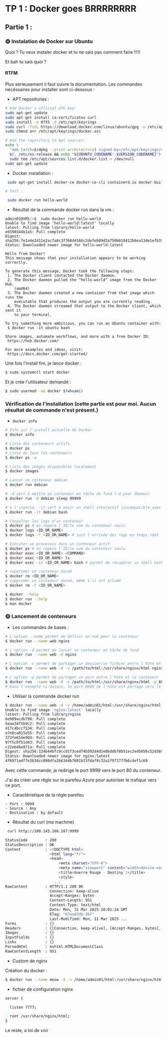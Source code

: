# TP 1 : Docker goes BRRRRRRRR

## Partie 1 :

### 🌞 Instalation de Docker sur Ubuntu

Quoi ? Tu veux instaler docker et tu ne sais pas comment faire !!!!!

Et bah tu sais quoi ?

#### RTFM

Plus sérieusement il faut suivre la documentation. Les commandes nécéssaires pour installer sont ci-dessous :

- APT repositories :

```bash
# Add Docker's official GPG key:
sudo apt-get update
sudo apt-get install ca-certificates curl
sudo install -m 0755 -d /etc/apt/keyrings
sudo curl -fsSL https://download.docker.com/linux/ubuntu/gpg -o /etc/apt/keyrings/docker.asc
sudo chmod a+r /etc/apt/keyrings/docker.asc

# Add the repository to Apt sources:
echo \
  "deb [arch=$(dpkg --print-architecture) signed-by=/etc/apt/keyrings/docker.asc] https://download.docker.com/linux/ubuntu \
  $(. /etc/os-release && echo "${UBUNTU_CODENAME:-$VERSION_CODENAME}") stable" | \
  sudo tee /etc/apt/sources.list.d/docker.list > /dev/null
sudo apt-get update

```

- Docker installation :

```bash
 sudo apt-get install docker-ce docker-ce-cli containerd.io docker-buildx-plugin docker-compose-plugin

# Test :

 sudo docker run hello-world

```

- Résultat de la commande docker run dans la vm :

```
admin01@VM1:~$  sudo docker run hello-world
Unable to find image 'hello-world:latest' locally
latest: Pulling from library/hello-world
e6590344b1a5: Pull complete
Digest: sha256:7e1a4e2d11e2ac7a8c3f768d4166c2defeb09d2a750b010412b6ea13de1efb19
Status: Downloaded newer image for hello-world:latest

Hello from Docker!
This message shows that your installation appears to be working correctly.

To generate this message, Docker took the following steps:
 1. The Docker client contacted the Docker daemon.
 2. The Docker daemon pulled the "hello-world" image from the Docker Hub.
    (amd64)
 3. The Docker daemon created a new container from that image which runs the
    executable that produces the output you are currently reading.
 4. The Docker daemon streamed that output to the Docker client, which sent it
    to your terminal.

To try something more ambitious, you can run an Ubuntu container with:
 $ docker run -it ubuntu bash

Share images, automate workflows, and more with a free Docker ID:
 https://hub.docker.com/

For more examples and ideas, visit:
 https://docs.docker.com/get-started/
```

Une fois l'install fini, je lance docker :

```bash
$ sudo systemctl start docker
```

Et je crée l'utilisateur demandé :

```bash
$ sudo usermod -aG docker $(whoami)
```

### Vérification de l'installation (cette partie est pour moi. Aucun résultat de commande n'est présent.)

- `docker info`

```bash
# Info sur l'install actuelle de Docker
$ docker info

# Liste des conteneurs actifs
$ docker ps
# Liste de tous les conteneurs
$ docker ps -a

# Liste des images disponibles localement
$ docker images

# Lancer un conteneur debian
$ docker run debian

# -d sert à mettre un conteneur en tâche de fond (-d pour daemon)
$ docker run -d debian sleep 99999

# à l'inverse, -it sert à avoir un shell interactif (incompatible avec -d)
$ docker run -it debian bash

# Consulter les logs d'un conteneur
$ docker ps # on repère l'ID/le nom du conteneur voulu
$ docker logs <ID_OR_NAME>
$ docker logs -f <ID_OR_NAME> # suit l'arrivée des logs en temps réel

# Exécuter un processus dans un conteneur actif
$ docker ps # on repère l'ID/le nom du conteneur voulu
$ docker exec <ID_OR_NAME> <COMMAND>
$ docker exec <ID_OR_NAME> ls
$ docker exec -it <ID_OR_NAME> bash # permet de récupérer un shell bash dans le conteneur ciblé

# supprimer un conteneur donné
$ docker rm <ID_OR_NAME>
# supprimer un conteneur donné, même s'il est allumé
$ docker rm -f <ID_OR_NAME>

$ docker --help
$ docker run --help
$ man docker

```

### 🌞 Lancement de conteneurs

- Les commandes de bases :

```bash
# L'option --name permet de définir un nom pour le conteneur
$ docker run --name web nginx

# L'option -d permet de lancer un conteneur en tâche de fond
$ docker run --name web -d nginx

# L'option -v permet de partager un dossier/un fichier entre l'hôte et le conteneur
$ docker run --name web -d -v /path/to/html:/usr/share/nginx/html nginx

# L'option -p permet de partager un port entre l'hôte et le conteneur
$ docker run --name web -d -v /path/to/html:/usr/share/nginx/html -p 8888:80 nginx
# Dans l'exemple ci-dessus, le port 8888 de l'hôte est partagé vers le port 80 du conteneur

```

- Utiliser la commande docker run

```bash
$ docker run --name web -d -v /home/admin01/html:/usr/share/nginx/html -p 9999:80 nginx
Unable to find image 'nginx:latest' locally
latest: Pulling from library/nginx
6e909acdb790: Pull complete
5eaa34f5b9c2: Pull complete
417c4bccf534: Pull complete
e7e0ca015e55: Pull complete
373fe654e984: Pull complete
97f5c0f51d43: Pull complete
c22eb46e871a: Pull complete
Digest: sha256:124b44bfc9ccd1f3cedf4b592d4d1e8bddb78b51ec2ed5056c52d3692baebc19
Status: Downloaded newer image for nginx:latest
4f6971adf7e3b38cc890dfa266344b7601b33fdaf8c32a1f97177fb6c4ef1c69
```

Avec cette commande, je redirige le port 9999 vers le port 80 du conteneur.

J'ai du créer une rêgle sur le parefeu Azure pour autoriser le trafique vers ce port.

- Caractéristique de la règle parefeu

```
- Port : 9999
- Source : Any
- Destination : by default
```

- Résultat du curl (ma machine)

```bash
 curl http://108.143.166.187:9999

StatusCode        : 200
StatusDescription : OK
Content           : <!DOCTYPE html>
                    <html lang="fr">
                    <head>
                        <meta charset="UTF-8">
                        <meta name="viewport" content="width=device-width, initial-scale=1.0">
                        <title>Guerre Rouge - Destiny 2</title>
                        <style>
                      ...
RawContent        : HTTP/1.1 200 OK
                    Connection: keep-alive
                    Accept-Ranges: bytes
                    Content-Length: 951
                    Content-Type: text/html
                    Date: Mon, 31 Mar 2025 10:01:24 GMT
                    ETag: "67ea67db-3b7"
                    Last-Modified: Mon, 31 Mar 2025 ...
Forms             : {}
Headers           : {[Connection, keep-alive], [Accept-Ranges, bytes], [Content-Length, 951], [Content-Type, text/html]...}
Images            : {}
InputFields       : {}
Links             : {}
ParsedHtml        : mshtml.HTMLDocumentClass
RawContentLength  : 951
```

- Custom de nginx

Création du docker :

```bash
$ docker run --name meow -d -v /home/admin01/html:/usr/share/nginx/html -v /home/admin01/nginx.conf:/etc/nginx/conf.d/default.conf -p 7777:7777 nginx

```

- fichier de configuration nginx

```bash
server {

  listen 7777;

  root /usr/share/nginx/html;
}
```

Le reste, a toi de voir
